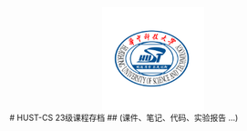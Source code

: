<div align = center>
<img src="./hust.png" width="" height="180"/>
</div>
# HUST-CS 23级课程存档
##  (课件、笔记、代码、实验报告 ...)

